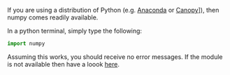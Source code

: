---
---

If you are using a distribution of Python (e.g. [Anaconda]() or [Canopy]()]), then numpy comes readily available.

In a python terminal, simply type the following:

```python
import numpy
```

Assuming this works, you should receive no error messages. If the module is not available then have a loook [here](http://www.scipy.org/install.html).